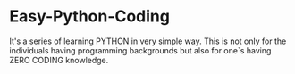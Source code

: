 # Easy-Python-Coding
It's a series of learning PYTHON in very simple way. This is not only for the individuals having programming backgrounds but also for one`s having ZERO CODING knowledge.
